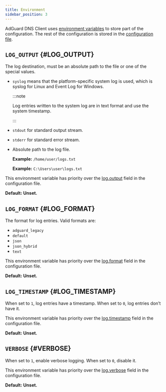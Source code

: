 ```yaml
---
title: Environment
sidebar_position: 3
---
```


<!-- markdownlint-configure-file {"ul-indent":{"indent":4,"start_indent":2,"start_indented":true}} -->

AdGuard DNS Client uses [environment variables][wiki-env] to store part of the configuration. The rest of the configuration is stored in the [configuration file][conf].

[conf]: configuration.md
[wiki-env]: https://en.wikipedia.org/wiki/Environment_variable

## `LOG_OUTPUT` {#LOG_OUTPUT}

The log destination, must be an absolute path to the file or one of the special values.

- `syslog` means that the platform-specific system log is used, which is syslog for Linux and Event Log for Windows.

  :::note

  Log entries written to the system log are in text format and use the system timestamp.

  :::

- `stdout` for standard output stream.

- `stderr` for standard error stream.

- Absolute path to the log file.

  **Example:** `/home/user/logs.txt`

  **Example:** `C:\Users\user\logs.txt`

This environment variable has priority over the [log.output][conf-log] field in the configuration file.

**Default:** **Unset.**

[conf-log]: configuration.md#log

## `LOG_FORMAT` {#LOG_FORMAT}

The format for log entries.  Valid formats are:

- `adguard_legacy`
- `default`
- `json`
- `json_hybrid`
- `text`

<!--
    TODO(s.chzhen):  Add output examples.
-->

This environment variable has priority over the [log.format][conf-log] field in the configuration file.

**Default:** **Unset.**

## `LOG_TIMESTAMP` {#LOG_TIMESTAMP}

When set to `1`, log entries have a timestamp. When set to `0`, log entries don’t have it.

This environment variable has priority over the [log.timestamp][conf-log] field in the configuration file.

**Default:** **Unset.**

## `VERBOSE` {#VERBOSE}

When set to `1`, enable verbose logging. When set to `0`, disable it.

This environment variable has priority over the [log.verbose][conf-log] field in the configuration file.

**Default:** **Unset.**
